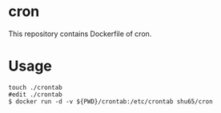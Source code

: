# cron
This repository contains Dockerfile of cron.

# Usage
```
touch ./crontab
#edit ./crontab
$ docker run -d -v ${PWD}/crontab:/etc/crontab shu65/cron
```
